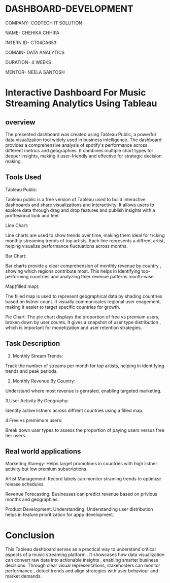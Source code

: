 # DASHBOARD-DEVELOPMENT

COMPANY- CODTECH IT SOLUTION

NAME- CHEHIKA CHHIPA

INTERN ID- CT04DA653

DOMAIN- DATA ANALYTICS

DURATION- 4 WEEKS

MENTOR- NEELA SANTOSH

# Interactive Dashboard For Music Streaming Analytics Using Tableau

## overview

The presented dashboard was created using Tableau Public, a powerful data visualization tool widely used in business intelligence. The dashboard provides a comprehensive analysis of spotify's performance across different metrics and geographies. It combines multiple chart types for deeper insights, making it user-friendly and effective for strategic decision making.

## Tools Used

Tableau Public:

Tableau public is a free version of Tableau used to build interactive dashboards and share visualizations and interactivity.
It allows users to explore data through drag and drop features and publish insights with a proffesional look and feel.

Line Chart:

Line charts are used to show trends over time, making them ideal for trcking monthly streaming trends of top artists.
Each line represents a diffrent artist, helping visualize performance fluctuations across months.

Bar Chart:

Bar charts provide a clear comprehension of monthly revenue by country , showing which regions contribute most.
This helps in identifying top-performing countries and analyzing thier revenue patterns month-wise.

Map(filled map):

The filled map is used to represent geographical data by shading countries based on listner count. 
It visually communicates regional user enagement, making it easier to target specific countries for growth.

Pie Chart:
The pie chart displays the proportion of free vs premium users, broken down by user counts. It gives a snapshot of user type distribution , which is important for monetization and user retention strategies.

## Task Description 

1. Monthly Stream Trends:

Track the number of streams per month for top artists, helping in identifying trends and peak periods.
  
2. Monthly Revenue By Country:

Understand where most revenue is genrated, enabling targeted marketing.

3.User Activity By Geography:

Identify active listners across diffrent countries using a filled map.

4.Free vs premimum users:

Break down user types to assess the proportion of paying users versus free tier users.

## Real world applications

Marketing Staregy: Helps target promotions in countries with high listner activity but low premium subscriptions.

Artist Management: Record labels can monitor straming trends to optimize release schedules.

Revenue Forecasting: Businesses can predict revenue based on privious months and geographies.

Product Development: Understanding: Understanding user distribution helps in feature prioritization for appp development.

# Conclusion

This Tableau dashboard serves as a practical way to understand critical aspects of a music streaming platform . It showcases how data visualization can convert raw data into actionable insights , enabling smarter business decisions. Through clear visual representations, stakeholders can monitor performance , detect trends and align strategies with user behaviour and market demands.





